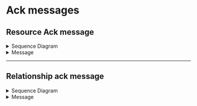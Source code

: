 # Ack messages

## Resource Ack message

<details><summary>Sequence Diagram</summary>

 ![alt text](https://github.com/opsramp/sdk2.0/blob/145def16b0b657edc66590c3450dde124b9669e8/images/discovery_configuration_update.png)
</details>

<details><summary>Message</summary>

```json
{
  "messageId": "cadc2215-ebcd-11ec-8fd4-a1704ebc7e62",
  "messageVersion": "2.0.0",
  "type": "RESOURCE",
  "action": "ACK",
  "collector": "GATEWAY",
  "subtype": "RESOURCE",
  "module": "App",
  "app": "sdkapp-vcenters-code-gen",
  "configId": "ADAPTER-MANIFEST-b0a54565-c558-45bb-8a6d-741070c1ba3b",
  "appId": "INTG-d6e1d6bd-4d88-40a9-87d3-10b3c95beaaa",
  "profile": "826a496a-67b2-4b52-bd5c-dcacf9ee9db5",
  "gateway": "826a496a-67b2-4b52-bd5c-dcacf9ee9db5",
  "payload": [
    {
      "resourceUUID": "b508610e-1e0d-405a-9822-4d1fc492b78b",
      "tenantID": "62a73da6-7239-4ef0-8141-82ce3e5a481c",
      "moId": "vcenter3@host1"
    },
    {
      "resourceUUID": "4024f075-c3a1-49bd-a707-d84e48466fe1",
      "tenantID": "62a73da6-7239-4ef0-8141-82ce3e5a481c",
      "moId": "vcenter3@host2"
    }
  ],
  "timestamp": "Tue Jun 14 10:36:04 GMT 2022"
}
```
</details>

---

## Relationship ack message

<details><summary>Sequence Diagram</summary>

![alt text](https://github.com/opsramp/sdk2.0/blob/145def16b0b657edc66590c3450dde124b9669e8/images/discovery_configuration_delete.png)

</details>

<details><summary>Message</summary>

```json
{
  "messageId": "cadc2215-ebcd-11ec-8fd4-a1704ebc7e62",
  "messageVersion": "2.0.0",
  "profile": "826a496a-67b2-4b52-bd5c-dcacf9ee9db5",
  "gateway": "826a496a-67b2-4b52-bd5c-dcacf9ee9db5",
  "collector": "GATEWAY",
  "app": "sdkapp-vcenters-code-gen",
  "appId": "INTG-d6e1d6bd-4d88-40a9-87d3-10b3c95beaaa",
  "configId": "ADAPTER-MANIFEST-b0a54565-c558-45bb-8a6d-741070c1ba3b",
  "module": "App",
  "type": "RELATIONSHIP",
  "subtype": "RELATIONSHIP",
  "action": "ACK",
  "payload": [
    {
      "type": "componentOf",
      "sourceMoId": "vcenter3@host1",
      "targetMoId": "vcenter3@host1@vm1"
    },
    {
      "type": "componentOf",
      "sourceMoId": "vcenter3@host1",
      "targetMoId": "vcenter3@host1@vm2"
    },
    {
      "type": "componentOf",
      "sourceMoId": "vcenter3@host2",
      "targetMoId": "vcenter3@host2@vm1"
    },
    {
      "type": "componentOf",
      "sourceMoId": "vcenter3@host2",
      "targetMoId": "vcenter3@host2@vm2"
    }
  ],
  "timestamp": "2022-06-14T10:36:14.957Z"
}

```
</details>

